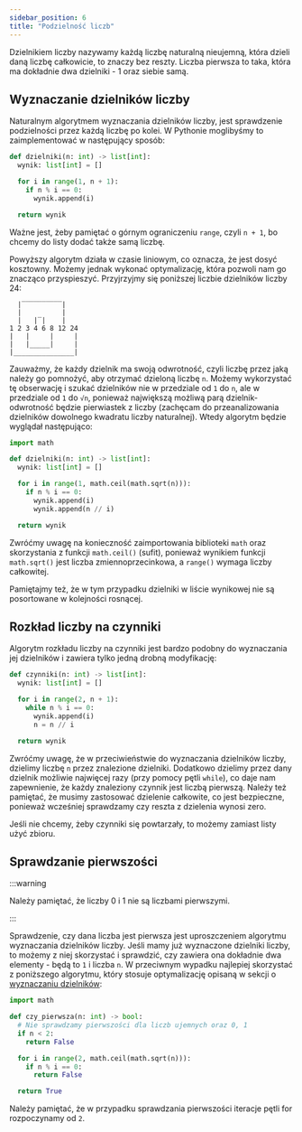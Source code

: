 ```yaml
---
sidebar_position: 6
title: "Podzielność liczb"
---
```


Dzielnikiem liczby nazywamy każdą liczbę naturalną nieujemną, która dzieli daną
liczbę całkowicie, to znaczy bez reszty. Liczba pierwsza to taka, która ma
dokładnie dwa dzielniki - 1 oraz siebie samą.

## Wyznaczanie dzielników liczby

Naturalnym algorytmem wyznaczania dzielników liczby, jest sprawdzenie podzielności
przez każdą liczbę po kolei. W Pythonie moglibyśmy to zaimplementować w
następujący sposób:

```python showLineNumbers
def dzielniki(n: int) -> list[int]:
  wynik: list[int] = []

  for i in range(1, n + 1):
    if n % i == 0:
      wynik.append(i)

  return wynik
```

Ważne jest, żeby pamiętać o górnym ograniczeniu `range`, czyli `n + 1`, bo
chcemy do listy dodać także samą liczbę.

Powyższy algorytm działa w czasie liniowym, co oznacza, że jest dosyć kosztowny.
Możemy jednak wykonać optymalizację, która pozwoli nam go znacząco przyspieszyć.
Przyjrzyjmy się poniższej liczbie dzielników liczby 24:

```
  |‾‾‾‾‾‾‾‾‾‾|
  |          |
  |   |‾|    |
1 2 3 4 6 8 12 24
|   |     |     |
|   |_____|     |
|_______________|
```

Zauważmy, że każdy dzielnik ma swoją odwrotność, czyli liczbę przez jaką należy
go pomnożyć, aby otrzymać dzieloną liczbę `n`. Możemy wykorzystać tę obserwację
i szukać dzielników nie w przedziale od `1` do `n`, ale w przedziale od `1` do
`√n`, ponieważ największą możliwą parą dzielnik-odwrotność będzie pierwiastek z
liczby (zachęcam do przeanalizowania dzielników dowolnego kwadratu liczby
naturalnej). Wtedy algorytm będzie wyglądał następująco:

```python showLineNumbers
import math

def dzielniki(n: int) -> list[int]:
  wynik: list[int] = []

  for i in range(1, math.ceil(math.sqrt(n))):
    if n % i == 0:
      wynik.append(i)
      wynik.append(n // i)

  return wynik
```

Zwróćmy uwagę na konieczność zaimportowania biblioteki `math` oraz skorzystania
z funkcji `math.ceil()` (sufit), ponieważ wynikiem funkcji `math.sqrt()` jest
liczba zmiennoprzecinkowa, a `range()` wymaga liczby całkowitej.

Pamiętajmy też, że w tym przypadku dzielniki w liście wynikowej nie są posortowane
w kolejności rosnącej.

## Rozkład liczby na czynniki

Algorytm rozkładu liczby na czynniki jest bardzo podobny do wyznaczania jej
dzielników i zawiera tylko jedną drobną modyfikację:

```python showLineNumbers
def czynniki(n: int) -> list[int]:
  wynik: list[int] = []

  for i in range(2, n + 1):
    while n % i == 0:
      wynik.append(i)
      n = n // i

  return wynik
```

Zwróćmy uwagę, że w przeciwieństwie do wyznaczania dzielników liczby, dzielimy
liczbę `n` przez znalezione dzielniki. Dodatkowo dzielimy przez dany dzielnik
możliwie najwięcej razy (przy pomocy pętli `while`), co daje nam zapewnienie, że
każdy znaleziony czynnik jest liczbą pierwszą. Należy też pamiętać, że musimy
zastosować dzielenie całkowite, co jest bezpieczne, ponieważ wcześniej sprawdzamy
czy reszta z dzielenia wynosi zero.

Jeśli nie chcemy, żeby czynniki się powtarzały, to możemy zamiast listy użyć
zbioru.

## Sprawdzanie pierwszości

:::warning

Należy pamiętać, że liczby 0 i 1 nie są liczbami pierwszymi.

:::

Sprawdzenie, czy dana liczba jest pierwsza jest uproszczeniem algorytmu
wyznaczania dzielników liczby. Jeśli mamy już wyznaczone dzielniki liczby, to
możemy z niej skorzystać i sprawdzić, czy zawiera ona dokładnie dwa elementy -
będą to `1` i liczba `n`. W przeciwnym wypadku najlepiej skorzystać z poniższego
algorytmu, który stosuje optymalizację opisaną w sekcji o
[wyznaczaniu dzielników](#wyznaczanie-dzielników-liczby):

```python showLineNumbers
import math

def czy_pierwsza(n: int) -> bool:
  # Nie sprawdzamy pierwszości dla liczb ujemnych oraz 0, 1
  if n < 2:
    return False

  for i in range(2, math.ceil(math.sqrt(n))):
    if n % i == 0:
      return False

  return True
```

Należy pamiętać, że w przypadku sprawdzania pierwszości iteracje pętli for
rozpoczynamy od `2`.
